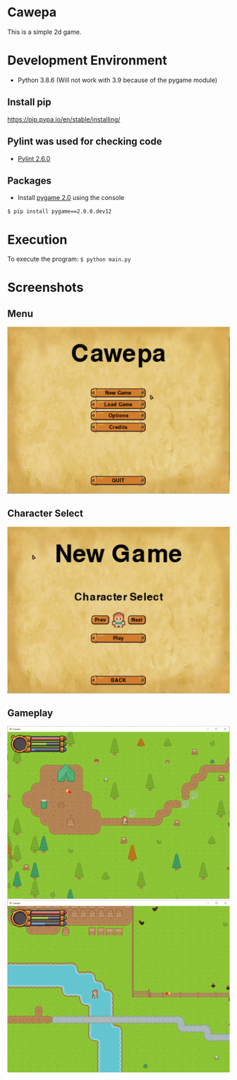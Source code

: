 # Cawepa

This is a simple 2d game.

# Development Environment

* Python 3.8.6 (Will not work with 3.9 because of the pygame module)
## Install pip
https://pip.pypa.io/en/stable/installing/

## Pylint was used for checking code
* [Pylint 2.6.0](https://pypi.org/project/pylint/)

## Packages
* Install [pygame 2.0](https://pypi.org/project/pygame/2.0.0.dev12/) using the console
```
$ pip install pygame==2.0.0.dev12
```

# Execution

To execute the program: `$ python main.py`

# Screenshots
## Menu
![Main Menu](screenshots/screenshot.png)

## Character Select
![Character Select Menu](screenshots/screenshot3.png)

## Gameplay
![Gameplay 1](screenshots/screenshot1.png)
![Gameplay 2](screenshots/screenshot2.png)